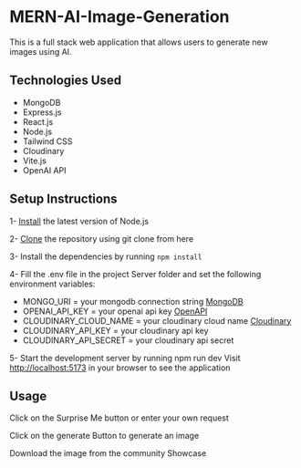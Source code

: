# MERN-AI-Image-Generation

This is a full stack web application that allows users to generate new images using AI.

## Technologies Used

- MongoDB
- Express.js
- React.js
- Node.js
- Tailwind CSS
- Cloudinary
- Vite.js
- OpenAI API

## Setup Instructions

1- [Install](https://nodejs.org/en/download/) the latest version of Node.js

2- [Clone](https://github.com/AMMGG/MERN-AI-Image-Generation) the repository using git clone from here

3- Install the dependencies by running `npm install`

4- Fill the .env file in the project Server folder and set the following environment variables:

- MONGO_URI = your mongodb connection string [MongoDB](https://www.mongodb.com/docs/atlas/tutorial/create-atlas-account/)
- OPENAI_API_KEY = your openai api key [OpenAPI](https://openai.com/api/)
- CLOUDINARY_CLOUD_NAME = your cloudinary cloud name [Cloudinary](https://cloudinary.com/documentation)
- CLOUDINARY_API_KEY = your cloudinary api key
- CLOUDINARY_API_SECRET = your cloudinary api secret

5- Start the development server by running npm run dev
Visit <http://localhost:5173> in your browser to see the application

## Usage

Click on the Surprise Me button or enter your own request

Click on the generate Button to generate an image

Download the image from the community Showcase
